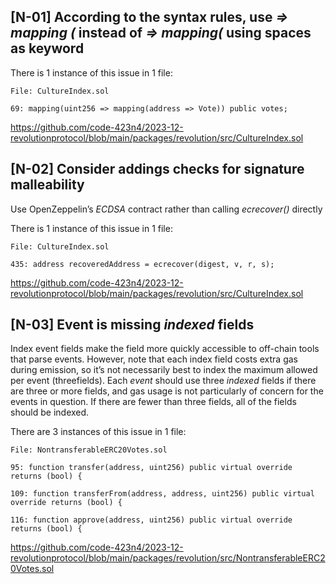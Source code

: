 ## [N-01] According to the syntax rules, use *=> mapping (* instead of *=> mapping(* using spaces as keyword   

There is 1 instance of this issue in 1 file:

    File: CultureIndex.sol	

    69: mapping(uint256 => mapping(address => Vote)) public votes;

https://github.com/code-423n4/2023-12-revolutionprotocol/blob/main/packages/revolution/src/CultureIndex.sol

## [N-02] Consider addings checks for signature malleability

Use OpenZeppelin’s *ECDSA* contract rather than calling *ecrecover()* directly

There is 1 instance of this issue in 1 file:

    File: CultureIndex.sol	

    435: address recoveredAddress = ecrecover(digest, v, r, s);

https://github.com/code-423n4/2023-12-revolutionprotocol/blob/main/packages/revolution/src/CultureIndex.sol

## [N-03] Event is missing *indexed* fields
Index event fields make the field more quickly accessible to off-chain tools that parse events. However, note that each index field costs extra gas during emission, so it’s not necessarily best to index the maximum allowed per event (threefields). Each *event* should use three *indexed* fields if there are three or more fields, and gas usage is not particularly of concern for the events in question. If there are fewer than three fields, all of the fields should be indexed.

There are 3 instances of this issue in 1 file:

    File: NontransferableERC20Votes.sol	

    95: function transfer(address, uint256) public virtual override returns (bool) {

    109: function transferFrom(address, address, uint256) public virtual override returns (bool) {

    116: function approve(address, uint256) public virtual override returns (bool) {

https://github.com/code-423n4/2023-12-revolutionprotocol/blob/main/packages/revolution/src/NontransferableERC20Votes.sol